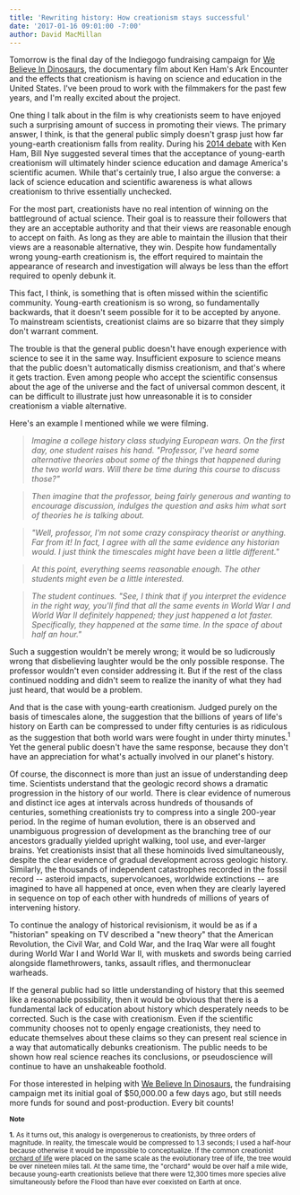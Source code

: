 ```yaml
---
title: 'Rewriting history: How creationism stays successful'
date: '2017-01-16 09:01:00 -7:00'
author: David MacMillan
---
```


Tomorrow is the final day of the Indiegogo fundraising campaign for [We Believe In Dinosaurs](https://www.indiegogo.com/projects/we-believe-in-dinosaurs-science/), the documentary film about Ken Ham's Ark Encounter and the effects that creationism is having on science and education in the United States. I've been proud to work with the filmmakers for the past few years, and I'm really excited about the project.

One thing I talk about in the film is why creationists seem to have enjoyed such a surprising amount of success in promoting their views. The primary answer, I think, is that the general public simply doesn't grasp just how far young-earth creationism falls from reality. During his [2014 debate](https://pandasthumb.org/archives/2014/01/former-creation.html) with Ken Ham, Bill Nye suggested several times that the acceptance of young-earth creationism will ultimately hinder science education and damage America's scientific acumen. While that's certainly true, I also argue the converse: a lack of science education and scientific awareness is what allows creationism to thrive essentially unchecked.
<!--more-->
For the most part, creationists have no real intention of winning on the battleground of actual science. Their goal is to reassure their followers that they are an acceptable authority and that their views are reasonable enough to accept on faith. As long as they are able to maintain the illusion that their views are a reasonable alternative, they win. Despite how fundamentally wrong young-earth creationism is, the effort required to maintain the appearance of research and investigation will always be less than the effort required to openly debunk it.

This fact, I think, is something that is often missed within the scientific community. Young-earth creationism is so wrong, so fundamentally backwards, that it doesn't seem possible for it to be accepted by anyone. To mainstream scientists, creationist claims are so bizarre that they simply don't warrant comment.

The trouble is that the general public doesn't have enough experience with science to see it in the same way. Insufficient exposure to science means that the public doesn't automatically dismiss creationism, and that's where it gets traction. Even among people who accept the scientific consensus about the age of the universe and the fact of universal common descent, it can be difficult to illustrate just how unreasonable it is to consider creationism a viable alternative.

Here's an example I mentioned while we were filming.

> *Imagine a college history class studying European wars. On the first day, one student raises his hand. "Professor, I've heard some alternative theories about some of the things that happened during the two world wars. Will there be time during this course to discuss those?"*

> *Then imagine that the professor, being fairly generous and wanting to encourage discussion, indulges the question and asks him what sort of theories he is talking about.*

> *"Well, professor, I'm not some crazy conspiracy theorist or anything. Far from it! In fact, I agree with all the same evidence any historian would. I just think the timescales might have been a little different."*

> *At this point, everything seems reasonable enough. The other students might even be a little interested.*

> *The student continues. "See, I think that if you interpret the evidence in the right way, you'll find that all the same events in World War I and World War II definitely happened; they just happened a lot faster. Specifically, they happened at the same time. In the space of about half an hour."*

Such a suggestion wouldn't be merely wrong; it would be so ludicrously wrong that disbelieving laughter would be the only possible response. The professor wouldn't even consider addressing it. But if the rest of the class continued nodding and didn't seem to realize the inanity of what they had just heard, that would be a problem. 

And that is the case with young-earth creationism. Judged purely on the basis of timescales alone, the suggestion that the billions of years of life's history on Earth can be compressed to under fifty centuries is as ridiculous as the suggestion that both world wars were fought in under thirty minutes.<sup>1</sup> Yet the general public doesn't have the same response, because they don't have an appreciation for what's actually involved in our planet's history.

Of course, the disconnect is more than just an issue of understanding deep time. Scientists understand that the geologic record shows a dramatic progression in the history of our world. There is clear evidence of numerous and distinct ice ages at intervals across hundreds of thousands of centuries, something creationists try to compress into a single 200-year period. In the regime of human evolution, there is an observed and unambiguous progression of development as the branching tree of our ancestors gradually yielded upright walking, tool use, and ever-larger brains. Yet creationists insist that all these hominoids lived simultaneously, despite the clear evidence of gradual development across geologic history. Similarly, the thousands of independent catastrophes recorded in the fossil record -- asteroid impacts, supervolcanoes, worldwide extinctions -- are imagined to have all happened at once, even when they are clearly layered in sequence on top of each other with hundreds of millions of years of intervening history.

To continue the analogy of historical revisionism, it would be as if a "historian" speaking on TV described a "new theory" that the American Revolution, the Civil War, and Cold War, and the Iraq War were all fought during World War I and World War II, with muskets and swords being carried alongside flamethrowers, tanks, assault rifles, and thermonuclear warheads. 

If the general public had so little understanding of history that this seemed like a reasonable possibility, then it would be obvious that there is a fundamental lack of education about history which desperately needs to be corrected. Such is the case with creationism. Even if the scientific community chooses not to openly engage creationists, they need to educate themselves about these claims so they can present real science in a way that automatically debunks creationism. The public needs to be shown how real science reaches its conclusions, or pseudoscience will continue to have an unshakeable foothold.

For those interested in helping with [We Believe In Dinosaurs](https://www.indiegogo.com/projects/we-believe-in-dinosaurs-science/), the fundraising campaign met its initial goal of $50,000.00 a few days ago, but still needs more funds for sound and post-production. Every bit counts!

<sup>**Note**</sup>

<sup>**1.** As it turns out, this analogy is overgenerous to creationists, by three orders of magnitude. In reality, the timescale would be compressed to 1.3 seconds; I used a half-hour because otherwise it would be impossible to conceptualize. If the common creationist [orchard of life](http://www.myreadydefense.org/wp-content/uploads/Creation-Orchard-vs.-Evolutionary-Tree.png) were placed on the same scale as the evolutionary tree of life, the tree would be over nineteen miles tall. At the same time, the "orchard" would be over half a mile wide, because young-earth creationists believe that there were 12,300 times more species alive simultaneously before the Flood than have ever coexisted on Earth at once.</sup>
